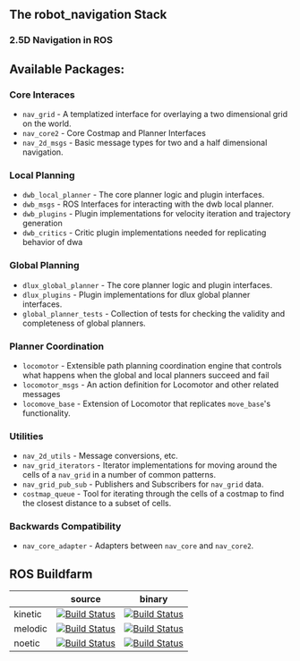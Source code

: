 ## The robot_navigation Stack
### 2.5D Navigation in ROS

## Available Packages:

### Core Interaces
 * `nav_grid` - A templatized interface for overlaying a two dimensional grid on the world.
 * `nav_core2` - Core Costmap and Planner Interfaces
 * `nav_2d_msgs` - Basic message types for two and a half dimensional navigation.

### Local Planning
 * `dwb_local_planner` - The core planner logic and plugin interfaces.
 * `dwb_msgs` - ROS Interfaces for interacting with the dwb local planner.
 * `dwb_plugins` - Plugin implementations for velocity iteration and trajectory generation
 * `dwb_critics` - Critic plugin implementations needed for replicating behavior of dwa

### Global Planning
 * `dlux_global_planner` - The core planner logic and plugin interfaces.
 * `dlux_plugins` - Plugin implementations for dlux global planner interfaces.
 * `global_planner_tests` - Collection of tests for checking the validity and completeness of global planners.

### Planner Coordination
 * `locomotor` - Extensible path planning coordination engine that controls what happens when the global and local planners succeed and fail
 * `locomotor_msgs` - An action definition for Locomotor and other related messages
 * `locomove_base` - Extension of Locomotor that replicates `move_base`'s functionality.

### Utilities
 * `nav_2d_utils` - Message conversions, etc.
 * `nav_grid_iterators` - Iterator implementations for moving around the cells of a `nav_grid` in a number of common patterns.
 * `nav_grid_pub_sub` - Publishers and Subscribers for `nav_grid` data.
 * `costmap_queue` - Tool for iterating through the cells of a costmap to find the closest distance to a subset of cells.

### Backwards Compatibility
 * `nav_core_adapter` - Adapters between `nav_core` and `nav_core2`.

## ROS Buildfarm

|         | source | binary |
|---------|--------|--------|
| kinetic | [![Build Status](http://build.ros.org/view/Ksrc_uX/job/Ksrc_uX__robot_navigation__ubuntu_xenial__source/badge/icon?style=flat-square)](http://build.ros.org/view/Ksrc_uX/job/Ksrc_uX__robot_navigation__ubuntu_xenial__source/) | [![Build Status](http://build.ros.org/view/Kbin_uX64/job/Kbin_uX64__robot_navigation__ubuntu_xenial_amd64__binary/badge/icon?style=flat-square)](http://build.ros.org/view/Kbin_uX64/job/Kbin_uX64__robot_navigation__ubuntu_xenial_amd64__binary/)|
| melodic | [![Build Status](http://build.ros.org/view/Msrc_uB/job/Msrc_uB__robot_navigation__ubuntu_bionic__source/badge/icon?style=flat-square)](http://build.ros.org/view/Msrc_uB/job/Msrc_uB__robot_navigation__ubuntu_bionic__source/) | [![Build Status](http://build.ros.org/view/Mbin_uB64/job/Mbin_uB64__robot_navigation__ubuntu_bionic_amd64__binary/badge/icon?style=flat-square)](http://build.ros.org/view/Mbin_uB64/job/Mbin_uB64__robot_navigation__ubuntu_bionic_amd64__binary/)|
| noetic  | [![Build Status](http://build.ros.org/view/Nsrc_uF/job/Nsrc_uF__robot_navigation__ubuntu_focal__source/badge/icon?style=flat-square)](http://build.ros.org/view/Nsrc_uF/job/Nsrc_uF__robot_navigation__ubuntu_focal__source/) | [![Build Status](http://build.ros.org/view/Nbin_uF64/job/Nbin_uF64__robot_navigation__ubuntu_focal_amd64__binary/badge/icon?style=flat-square)](http://build.ros.org/view/Nbin_uF64/job/Nbin_uF64__robot_navigation__ubuntu_focal_amd64__binary/)|
